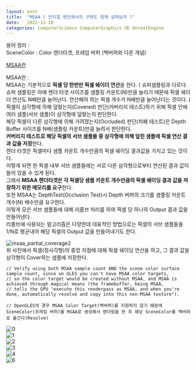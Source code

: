 ```yaml
---
layout: post
title:  "MSAA ( 언리얼 엔진에서의 구현도 함께 살펴보자 )"
date:   2022-12-10
categories: ComputerScience ComputerGraphics UE UnrealEngine
---            
```

           
용어 정리 :                  
SceneColor : Color 렌더타겟, 프레임 버퍼 (백버퍼와 다른 개념)                 
              
[MSAA란](https://mynameismjp.wordpress.com/2012/10/24/msaa-overview/)                
                  
MSAA란 :            
MSAA는 기본적으로 **픽셀 당 한번만 픽셀 쉐이더 연산**을 한다. ( 슈퍼샘플링과 다르다. 슈퍼 샘플링은 아예 렌더 타겟 사이즈를 샘플링 카운트(N)만큼 늘리기 때문에 픽셀 쉐이더 연산도 N배만큼 늘어난다. 연산해야 하는 픽셀 개수가 N배만큼 늘어난다는 것이다. )                      
픽셀이 삼각형에 의해 덮혔는지(Covered) 판단(커버리지 테스트)하기 위해 픽셀 안에 여러 샘플(서브 샘플)이 삼각형에 덮혔는지 판단한다.                    
해당 픽셀이 다른 삼각형에 의해 가려졌는지(Occluded) 판단(차폐 테스트)은 Depth Buffer 사이즈를 N배(샘플링 카운트)만큼 늘려서 판단한다.                  
**커버리지 테스트로 해당 픽셀의 서브 샘플들 중 삼각형에 의해 덮힌 샘플에 픽셀 연산 결과 값을 저장**한다.                  
렌더 타겟은 픽셀마다 샘플 카운트 개수만큼의 픽셀 쉐이딩 결과값을 가지고 있는 것이다.                
이렇게 되면 한 픽셀 내부 서브 샘플들에는 서로 다른 삼각형으로부터 연산된 결과 값이 들어 있을 수 있게 된다.                   
그래서 **MSAA 렌더타겟은 각 픽셀당 샘플 카운트 개수만큼의 픽셀 쉐이딩 결과 값을 저장하기 위한 메모리를 요구**한다.               
또한 MSAA는 DepthTest(Occlusion Test)시 Depth 버퍼의 크기를 샘플링 카운트 개수(N) 배수만큼 요구한다.              
이렇게 모은 서브 샘플들에 대해 리졸브 처리를 하여 픽셀 당 하나의 Output 결과 값을 만들어낸다.              
리졸브에 사용되는 알고리즘은 다양한데 대표적인 방법으로는 픽셀의 서브 샘플들을 1/N로 평균내어 해당 픽셀의 Output 값을 만들어내기도 한다.            
             
![msaa_partial_coverage2](https://user-images.githubusercontent.com/33873804/206895506-4f1e5044-13e4-4bd9-bff9-7982f9ae5c70.png)        
위 사진에서 픽셀(정사각형)의 중앙 지점에 대해 픽셀 쉐이딩 연산을 하고, 그 결과 값을 삼각형이 Cover하는 샘플에 저장한다.                 
               

```
// Verify using both MSAA sample count AND the scene color surface sample count, since on GLES you can't have MSAA color targets,          
// so the color target would be created without MSAA, and MSAA is achieved through magical means (the framebuffer, being MSAA,            
// tells the GPU "execute this renderpass as MSAA, and when you're done, automatically resolve and copy into this non-MSAA texture").           

// OpenGLES의 경우 MSAA Color Target(백버퍼)를 지원하지 않기 떄문에 SceneColor(프레임 버퍼)를 MSAA로 생성해서 렌더링을 한 후 해당 SceneColor를 백버퍼로 옮긴다(Resolve)                     
```

![0](https://user-images.githubusercontent.com/33873804/206870690-f65214f0-46f7-4092-935d-fce9b1e540d6.png)                  
![1](https://user-images.githubusercontent.com/33873804/206870691-07731bdc-2057-4a27-97de-91bf00a1e135.png)            
![2](https://user-images.githubusercontent.com/33873804/206870693-3b39a405-89d2-4716-8731-9ac9247cc33a.png)             
![3](https://user-images.githubusercontent.com/33873804/206870694-679d7c00-ae19-4a1d-9748-9942d601902e.png)              
![4](https://user-images.githubusercontent.com/33873804/206870685-f19be7f5-ece3-4dde-b6bb-0c9a5abc58ca.png)               
![6](https://user-images.githubusercontent.com/33873804/206870692-befb934d-2734-4e75-b167-5c3f13fca1a4.png)
